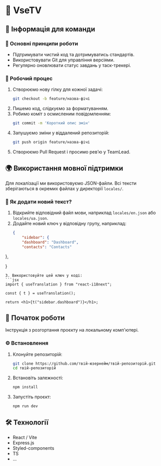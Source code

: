 # 📌 VseTV

## 👥 Інформація для команди

### 📌 Основні принципи роботи
- Підтримувати чистий код та дотримуватись стандартів.
- Використовувати Git для управління версіями.
- Регулярно оновлювати статус завдань у таск-трекері.

### 🔧 Робочий процес
1. Створюємо нову гілку для кожної задачі:
   ```bash
   git checkout -b feature/назва-фічі
   ```
2. Пишемо код, слідкуємо за форматуванням.
3. Робимо коміт з осмисленим повідомленням:
   ```bash
   git commit -m 'Короткий опис змін'
   ```
4. Запушуємо зміни у віддалений репозиторій:
   ```bash
   git push origin feature/назва-фічі
   ```
5. Створюємо Pull Request і просимо рев’ю у TeamLead.

## 🌍 Використання мовної підтримки

Для локалізації ми використовуємо JSON-файли. Всі тексти зберігаються в окремих файлах у директорії `locales/`.

### 🔹 Як додати новий текст?
1. Відкрийте відповідний файл мови, наприклад `locales/en.json` або `locales/ua.json`.
2. Додайте новий ключ у відповідну групу, наприклад:
   ```json
   {
       "sidebar": {
       "dashboard": "Dashboard",
       "contacts": "Contacts"
  },
     
   }
   ```
3. Використовуйте цей ключ у коді:
   ```jsx
   import { useTranslation } from "react-i18next";
   
   const { t } = useTranslation();
   
   return <h1>{t("sidebar.dashboard")}</h1>;
   ```

## 🚀 Початок роботи

Інструкція з розгортання проєкту на локальному комп'ютері.

### ⚙️ Встановлення

1. Клонуйте репозиторій:
   ```bash
   git clone https://github.com/твій-юзернейм/твій-репозиторій.git
   cd твій-репозиторій
   ```
2. Встановіть залежності:
   ```bash
   npm install
   ```
3. Запустіть проєкт:
   ```bash
   npm run dev
   ```


## 🛠 Технології

- React / Vite
- Express.js
- Styled-components
- TS
- ...

